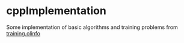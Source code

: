 # cppImplementation
Some implementation of basic algorithms and training problems from [training.olinfo](https://training.olinfo.it/)
